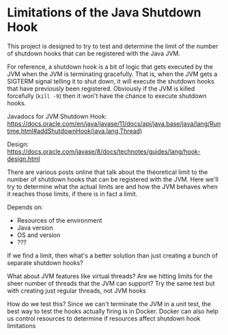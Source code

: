 # Limitations of the Java Shutdown Hook

This project is designed to try to test and determine the limit of the number of shutdown hooks that can be 
registered with the Java JVM.

For reference, a shutdown hook is a bit of logic that gets executed by the JVM when the JVM is terminating gracefully. That 
is, when the JVM gets a SIGTERM signal telling it to shut down, it will execute the shutdown hooks that have previously been
registered. Obviously if the JVM is killed forcefully (`kill -9`) then it won't have the chance to execute shutdown hooks.

Javadocs for JVM Shutdown Hook: https://docs.oracle.com/en/java/javase/11/docs/api/java.base/java/lang/Runtime.html#addShutdownHook(java.lang.Thread)

Design: https://docs.oracle.com/javase/8/docs/technotes/guides/lang/hook-design.html

There are various posts online that talk about the theoretical limit to the number of shutdown hooks that can be registered 
with the JVM. Here we'll try to determine what the actual limits are and how the JVM behaves when it reaches those limits, 
if there is in fact a limit.

Depends on:
* Resources of the environment
* Java version
* OS and version
* ???

If we find a limit, then what's a better solution than just creating a bunch of separate shutdown hooks?

What about JVM features like virtual threads? Are we hitting limits for the sheer number of threads that the JVM can support?
Try the same test but with creating just regular threads, not JVM hooks

How do we test this? 
Since we can't terminate the JVM in a unit test, the best way to test the hooks actually firing is in Docker.
Docker can also help us control resources to determine if resources affect shutdown hook limitations